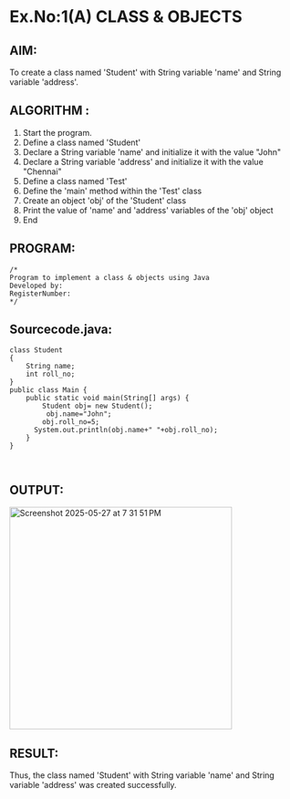 # Ex.No:1(A) CLASS & OBJECTS

## AIM:
To create a class named 'Student' with String variable 'name' and String variable 'address'.

## ALGORITHM :
1.	Start the program.
2.	Define a class named 'Student'
3.	Declare a String variable 'name' and initialize it with the value "John"
4.	Declare a String variable 'address' and initialize it with the value "Chennai"
5.	Define a class named 'Test'
6.	Define the 'main' method within the 'Test' class
7.	Create an object 'obj' of the 'Student' class
8.	Print the value of 'name' and 'address' variables of the 'obj' object
9.	End



## PROGRAM:
 ```
/*
Program to implement a class & objects using Java
Developed by: 
RegisterNumber:  
*/
```

## Sourcecode.java:
```
class Student
{
    String name;
    int roll_no;
}
public class Main {
    public static void main(String[] args) {
        Student obj= new Student();
         obj.name="John";
        obj.roll_no=5;
      System.out.println(obj.name+" "+obj.roll_no);
    }    
}



```


## OUTPUT:

<img width="390" alt="Screenshot 2025-05-27 at 7 31 51 PM" src="https://github.com/user-attachments/assets/dd5ad032-f568-4245-82d2-85ebb0348619" />


## RESULT:
Thus, the class named 'Student' with String variable 'name' and String variable 'address' was created successfully.
